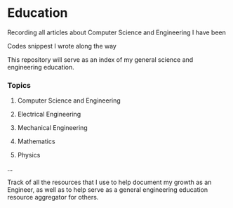 # Education
Recording all articles about Computer Science and Engineering I have been 

Codes snippest I wrote along the way

This repository will serve as an index of my general science and engineering education.

### Topics
1. Computer Science and Engineering

2. Electrical Engineering

3. Mechanical Engineering

4. Mathematics

5. Physics

...

Track of all the resources that I use to help document my growth as an Engineer, as well as to help serve as a general engineering education resource aggregator for others.
